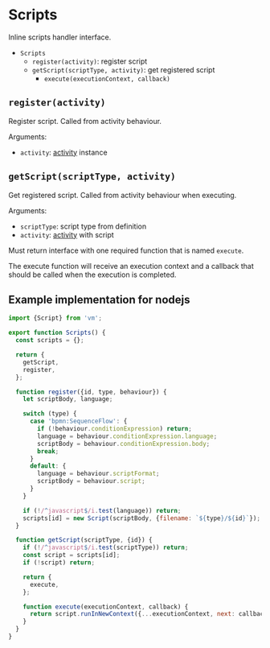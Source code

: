 Scripts
=======

Inline scripts handler interface.

- `Scripts`
  - `register(activity)`: register script
  - `getScript(scriptType, activity)`: get registered script
    - `execute(executionContext, callback)`

## `register(activity)`

Register script. Called from activity behaviour.

Arguments:
- `activity`: [activity](/docs/Activity.md) instance

## `getScript(scriptType, activity)`

Get registered script. Called from activity behaviour when executing.

Arguments:
- `scriptType`: script type from definition
- `activity`: [activity](/docs/Activity.md) with script

Must return interface with one required function that is named `execute`.

The execute function will receive an execution context and a callback that should be called when the execution is completed.

## Example implementation for nodejs

```js
import {Script} from 'vm';

export function Scripts() {
  const scripts = {};

  return {
    getScript,
    register,
  };

  function register({id, type, behaviour}) {
    let scriptBody, language;

    switch (type) {
      case 'bpmn:SequenceFlow': {
        if (!behaviour.conditionExpression) return;
        language = behaviour.conditionExpression.language;
        scriptBody = behaviour.conditionExpression.body;
        break;
      }
      default: {
        language = behaviour.scriptFormat;
        scriptBody = behaviour.script;
      }
    }

    if (!/^javascript$/i.test(language)) return;
    scripts[id] = new Script(scriptBody, {filename: `${type}/${id}`});
  }

  function getScript(scriptType, {id}) {
    if (!/^javascript$/i.test(scriptType)) return;
    const script = scripts[id];
    if (!script) return;

    return {
      execute,
    };

    function execute(executionContext, callback) {
      return script.runInNewContext({...executionContext, next: callback});
    }
  }
}
```
